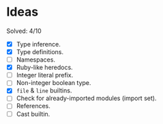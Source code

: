 # Ideas

Solved: 4/10

- [X] Type inference.
- [X] Type definitions.
- [ ] Namespaces.
- [X] Ruby-like heredocs.
- [ ] Integer literal prefix.
- [ ] Non-integer boolean type.
- [X] `file` & `line` builtins.
- [ ] Check for already-imported modules (import set).
- [ ] References.
- [ ] Cast builtin.

